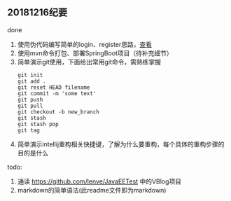 ## 20181216纪要
done
1. 使用伪代码编写简单的login、register思路，[查看](./login_register.md)
1. 使用mvn命令打包、部署SpringBoot项目（待补充细节）
2. 简单演示git使用，下面给出常用git命令，需熟练掌握
    ```shell
    git init
    git add .
    git reset HEAD filename
    git commit -m 'some text'
    git push
    git pull
    git checkout -b new_branch
    git stash
    git stash pop
    git tag
    ```
3. 简单演示intellij重构相关快捷键，了解为什么要重构，每个具体的重构步骤的目的是什么

todo:
1. 通读 https://github.com/lenve/JavaEETest 中的VBlog项目
2. markdown的简单语法(此readme文件即为markdown)


